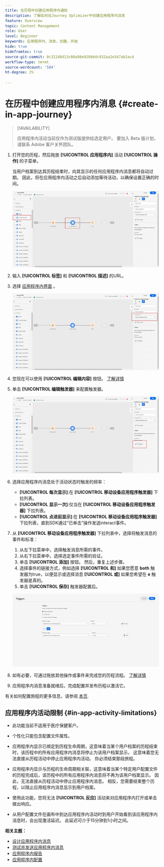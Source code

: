 ```yaml
---
title: 在历程中创建应用程序内通知
description: 了解如何在Journey Optimizer中创建应用程序内消息
feature: Overview
topic: Content Management
role: User
level: Beginner
keywords: 应用程序内，消息，创建，开始
hide: true
hidefromtoc: true
source-git-commit: 0c32248d13c08a98e9298ddc932aa2e547ab2acd
workflow-type: tm+mt
source-wordcount: '584'
ht-degree: 2%

---
```


# 在历程中创建应用程序内消息 {#create-in-app-journey}

>[!AVAILABILITY]
>
>应用程序内活动当前仅作为测试版提供给选定用户。 要加入 Beta 版计划，请联系 Adobe 客户关怀团队。

1. 打开您的历程，然后拖放 **[!UICONTROL 应用程序内]** 活动 **[!UICONTROL 操作]** 的子菜单。

   当用户档案到达其历程结束时，向其显示的任何应用程序内消息都将自动过期。 因此，将在应用程序内活动之后自动添加等待活动，以确保设置正确的时间。

   ![](assets/in_app_journey_1.png)

1. 输入 **[!UICONTROL 标签]** 和 **[!UICONTROL 描述]** 的URL。

1. 选择 [应用程序内界面](inapp-configuration.md) 。

   ![](assets/in_app_journey_2.png)

1. 您现在可以使用 **[!UICONTROL 编辑内容]** 按钮。 [了解详情](design-in-app.md)

1. 单击 **[!UICONTROL 编辑触发器]** 来配置触发器。

   ![](assets/in_app_journey_4.png)

1. 选择应用程序内消息处于活动状态时触发的频率：

   * **[!UICONTROL 每次显示]**:在 **[!UICONTROL 移动设备应用程序触发器]** 下拉列表。
   * **[!UICONTROL 显示一次]**:仅当在 **[!UICONTROL 移动设备应用程序触发器]** 下拉列表。
   * **[!UICONTROL 点进前显示]**:在 **[!UICONTROL 移动设备应用程序触发器]** 下拉列表，直到SDK通过“已单击”操作发送interact事件。

1. 从 **[!UICONTROL 移动设备应用程序触发器]** 下拉列表中，选择将触发消息的事件和标准：

   1. 从左下拉菜单中，选择触发消息所需的事件。
   1. 从右下拉菜单中，选择选定事件所需的验证。
   1. 单击 **[!UICONTROL 添加]** 按钮。 然后，重复上述步骤。
   1. 选择事件的链接方式，例如选择 **[!UICONTROL 和]** 如果您愿意 **both** 触发器为true，以便显示或选择消息 **[!UICONTROL 或]** 如果您希望在 **e** 触发器是真的。
   1. 单击 **[!UICONTROL 保存]** 触发器配置后。

   ![](assets/in_app_journey_3.png)

1. 如有必要，可通过拖放其他操作或事件来完成您的历程流程。 [了解详情](../building-journeys/about-journey-activities.md)

1. 应用程序内消息准备就绪后，完成配置并发布历程以激活它。

有关如何配置旅程的更多信息，请参阅 [本页](../building-journeys/journey-gs.md).

## 应用程序内活动限制 {#in-app-activity-limitations}

* 此功能当前不适用于医疗保健客户。

* 个性化只能包含配置文件属性。

* 应用程序内显示已绑定到历程生命周期，这意味着当某个用户档案的历程结束时，该历程中的所有应用程序内消息将停止为该用户档案显示。 这意味着您无法直接从历程活动中停止应用程序内活动。 你必须结束那段旅程。
* 应用程序内显示与历程的生命周期相关联，这意味着当某个特定用户配置文件的历程完成后，该历程中的所有应用程序内消息将不再为该用户档案显示。 因此，无法直接从历程活动中停止应用程序内消息。 相反，您需要结束整个历程，以阻止应用程序内消息显示到用户档案。

* 使用此功能，您将无法 **[!UICONTROL 反应]** 活动来对应用程序内打开或单击做出响应。

* 从用户配置文件在画布中到达应用程序内活动时到用户开始看到该应用程序内消息时，会出现激活延迟。 此延迟可介于15分钟到1小时之间。

**相关主题：**

* [设计应用程序内消息](design-in-app.md)
* [测试并发送应用程序内消息](send-in-app.md)
* [应用程序内报告](../reports/campaign-global-report.md#inapp-report)
* [应用程序内配置](inapp-configuration.md)